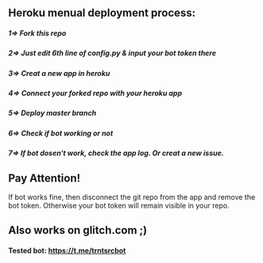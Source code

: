 ## Heroku menual deployment process:
##### 1=> Fork this repo
##### 2=> Just edit 6th line of config.py & input your bot token there
##### 3=> Creat a new app in heroku
##### 4=> Connect your forked repo with your heroku app
##### 5=> Deploy master branch
##### 6=> Check if bot working or not
##### 7=> If bot dosen't work, check the app log. Or creat a new issue.

## Pay Attention!
If bot works fine, then disconnect the git repo from the app and remove the bot token. Otherwise your bot token will remain visible in your repo.


## Also works on glitch.com ;)
#### Tested bot: https://t.me/trntsrcbot
